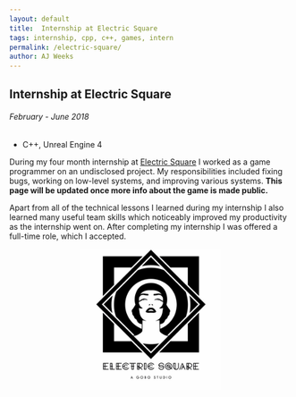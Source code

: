 ```yaml
---
layout: default
title:  Internship at Electric Square
tags: internship, cpp, c++, games, intern
permalink: /electric-square/
author: AJ Weeks
---
```


## Internship at Electric Square
###### February - June 2018

- C++, Unreal Engine 4

During my four month internship at [Electric Square](https://www.electricsquare.com/) I worked as a game programmer on an undisclosed project. My responsibilities included fixing bugs, working on low-level systems, and improving various systems. **This page will be updated once more info about the game is made public.**

Apart from all of the technical lessons I learned during my internship I also learned many useful team skills which noticeably improved my productivity as the internship went on. After completing my internship I was offered a full-time role, which I accepted.

<a data-fancybox="gallery" href="/assets/img/es-logo.jpg"><img src="/assets/img/es-logo.jpg" width="50%" style="display: block; margin: auto"></a>

